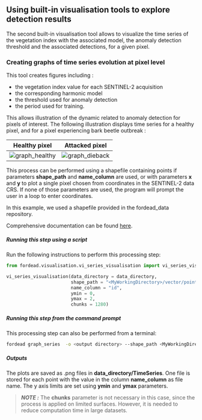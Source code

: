 ## Using built-in visualisation tools to explore detection results

The second built-in visualisation tool allows to visualize the time series of the vegetation index with the associated model, the anomaly detection threshold and the associated detections, for a given pixel.

### Creating graphs of time series evolution at pixel level

This tool creates figures including : 
- the vegetation index value for each SENTINEL-2 acquisition
- the corresponding harmonic model
- the threshold used for anomaly detection
- the period used for training.

This allows illustration of the dynamic related to anomaly detection for pixels of interest.
The following illustration displays time series for a healthy pixel, and for a pixel experiencing bark beetle outbreak :

Healthy pixel | Attacked pixel
:-------------------------:|:-------------------------:
![graph_healthy](Figures/graph_healthy.png "graph_healthy") | ![graph_dieback](Figures/graph_dieback.png "graph_dieback")

This process can be performed using a shapefile containing points if parameters **shape_path** and **name_column** are used, or with parameters **x** and **y** to plot a single pixel chosen from coordinates in the SENTINEL-2 data CRS.
If none of those parameters are used, the program will prompt the user in a loop to enter coordinates.

In this example, we used a shapefile provided in the fordead_data repository. 

Comprehensive documentation can be found [here](https://fordead.gitlab.io/fordead_package/docs/user_guides/english/Results_visualisation/#create-graphs-showing-the-evolution-of-the-time-series).

##### Running this step using a script

Run the following instructions to perform this processing step:

```python
from fordead.visualisation.vi_series_visualisation import vi_series_visualisation

vi_series_visualisation(data_directory = data_directory, 
                        shape_path = "<MyWorkingDirectory>/vector/points_for_graphs.shp", 
                        name_column = "id", 
                        ymin = 0, 
                        ymax = 2, 
                        chunks = 1280)
```
##### Running this step from the command prompt

This processing step can also be performed from a terminal:
```bash
fordead graph_series  -o <output directory> --shape_path <MyWorkingDirectory>/vector/points_for_graphs.shp --name_column id --ymin 0 --ymax 2 --chunks 1280
```

##### Outputs

The plots are saved as .png files in **data_directory/TimeSeries**. One file is stored for each point with the value in the column **name_column** as file name. 
The y axis limits are set using **ymin** and **ymax** parameters.

> **_NOTE :_** The **chunks** parameter is not necessary in this case, since the process is applied on limited surfaces. However, it is needed to reduce computation time in large datasets.

